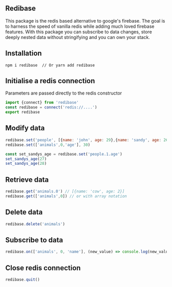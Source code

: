 ## Redibase

This package is the redis based alternative to google's firebase.
The goal is to harness the speed of vanilla redis while adding much loved firebase features.
With this package you can subscribe to data changes, store deeply nested data without stringifying and you can own your stack.


## Installation
```
npm i redibase  // Or yarn add redibase
```

## Initialise a redis connection
Parameters are passed directly to the redis constructor
```js
import {connect} from 'redibase'
const redibase = connect('redis://....')
export redibase
```
## Modify data
```js
redibase.set('people', [{name: 'john', age: 29},{name: 'sandy', age: 26}])) 
redibase.set(['animals',0,'age'], 30)

const set_sandys_age = redibase.set('people.1.age')
set_sandys_age(27) 
set_sandys_age(28) 
```
## Retrieve data
```js
redibase.get('animals.0') // [{name: 'cow', age: 2}]
redibase.get(['animals',0]) // or with array notation
```
## Delete data
```js
redibase.delete('animals') 
```

## Subscribe to data
```js
redibase.on(['animals', 0, 'name'], (new_value) => console.log(new_value))
```

## Close redis connection
```js
redibase.quit()
```


